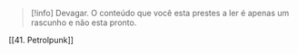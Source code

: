 >[!info] Devagar.
>O conteúdo que você esta prestes a ler é apenas um rascunho e não esta pronto.

[[41. Petrolpunk]]
